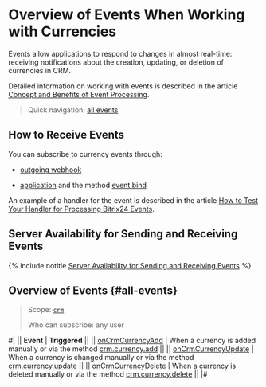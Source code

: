 # Overview of Events When Working with Currencies

Events allow applications to respond to changes in almost real-time: receiving notifications about the creation, updating, or deletion of currencies in CRM.

Detailed information on working with events is described in the article [Concept and Benefits of Event Processing](../../../events/index.md).

> Quick navigation: [all events](#all-events)

## How to Receive Events

You can subscribe to currency events through:

- [outgoing webhook](../../../../local-integrations/local-webhooks.md)

- [application](../../../app-installation/index.md) and the method [event.bind](../../../events/event-bind.md)

An example of a handler for the event is described in the article [How to Test Your Handler for Processing Bitrix24 Events](../../../events/test-handler.md).

## Server Availability for Sending and Receiving Events

{% include notitle [Server Availability for Sending and Receiving Events](../../../../_includes/events-index.md) %}

## Overview of Events {#all-events}

> Scope: [`crm`](../../../scopes/permissions.md)
>
> Who can subscribe: any user

#|
|| **Event** | **Triggered** ||
|| [onCrmCurrencyAdd](./on-crm-currency-add.md) | When a currency is added manually or via the method [crm.currency.add](../crm-currency-add.md) ||
|| [onCrmCurrencyUpdate](./on-crm-currency-update.md) | When a currency is changed manually or via the method [crm.currency.update](../crm-currency-update.md) ||
|| [onCrmCurrencyDelete](./on-crm-currency-delete.md) | When a currency is deleted manually or via the method [crm.currency.delete](../crm-currency-delete.md) ||
|#